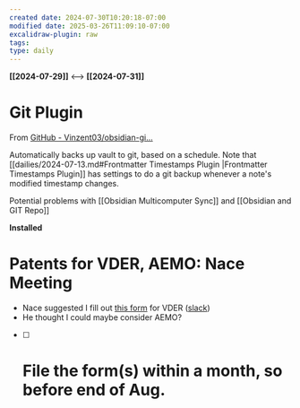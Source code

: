 ```yaml
---
created date: 2024-07-30T10:20:18-07:00
modified date: 2025-03-26T11:09:10-07:00
excalidraw-plugin: raw
tags: 
type: daily
---
```

**[[2024-07-29]]**  <-->  **[[2024-07-31]]**
# Git Plugin
From [GitHub - Vinzent03/obsidian-gi...](https://github.com/Vinzent03/obsidian-git)

Automatically backs up vault to git, based on a schedule.  Note that [[dailies/2024-07-13.md#Frontmatter Timestamps Plugin |Frontmatter Timestamps Plugin]] has settings to do a git backup whenever a note's modified timestamp changes.

Potential problems with [[Obsidian Multicomputer Sync]] and [[Obsidian and GIT Repo]]

**Installed** 
# Patents for VDER, AEMO: Nace Meeting
- Nace suggested I fill out [this form](https://appriver3651001394.sharepoint.com/:w:/s/GlobalIP/EaVykuJ6gTJBkR2AOF3bjQ0BRqmfhObYo0IKGa2YJ-5J0w?e=rhp42w&wdLOR=c287D9183-5A46-B246-8A06-B6D5E2798D36) for VDER ([slack](https://growingenergylabs.slack.com/archives/D034R4YLV6D/p1722367391949689))
- He thought I could maybe consider AEMO?
- [ ] # File the form(s) within a month, so before end of Aug.
